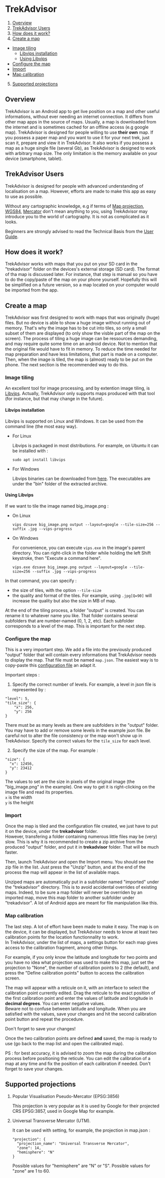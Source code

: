 # TrekAdvisor

1. [Overview](#TOC-Overview)
2. [TrekAdvisor Users](#TOC-TrekAdvisor-Users)
3. [How does it work?](#TOC-How-does-it-work)
4. [Create a map](#TOC-Create-a-map)
  * [Image tiling](#TOC-Image-tiling)
    * [Libvips installation](#TOC-Libvips)
    * [Using Libvips](#TOC-Using-Libvips)
  * [Configure the map](#TOC-Configure-the-map)
  * [Import](#TOC-Import)
  * [Map calibration](#TOC-Calibration)
5. [Supported projections](#TOC-Supported_projections)


## <a name="TOC-Overview"></a>Overview

TrekAdvisor is an Android app to get live position on a map and other useful informations, without
ever needing an internet connection.
It differs from other map apps in the source of maps.
Usually, a map is downloaded from the internet and is sometimes cached for an offline access (e.g google map).
TrekAdvisor is designed for people willing to use <b>their own</b> map. If you
possess a paper map and you want to use it for your next trek, just scan it,
prepare and view it in TrekAdvisor. It also works if you possess a map as a huge single file (several Gb),
as TrekAdvisor is designed to work with arbitrary map size. The only limitation
is the memory available on your device (smartphone, tablet).

## <a name="TOC-TrekAdvisor-Users"></a>TrekAdvisor Users

TrekAdvisor is designed for people with advanced understanding of
localisation on a map. However, efforts are made to make this app as easy
to use as possible.

Without any cartographic knowledge, e.g if terms of
[Map projection](https://en.wikipedia.org/wiki/Map_projection),
[WGS84](https://en.wikipedia.org/wiki/World_Geodetic_System#WGS84),
[Mercator](https://en.wikipedia.org/wiki/Mercator_projection?oldid=9506890) don't
mean anything to you, using TrekAdvisor may introduce you to the world of cartography.
It is not as complicated as it looks.

Beginners are strongly advised to read the Technical Basis from the [User Guide](UserGuide.md).


## <a name="TOC-How-does-it-work"></a>How does it work?

TrekAdvisor works with maps that you put on your SD card in the "trekadvisor" folder on the devices's 
external storage (SD card). The format of tha map is discussed later.
For instance, that step is manual so you have to do the copy/paste of the map on your phone yourself.
Hopefully this will be simplified on a future version, so a map located on your computer would be
imported from the app.

## <a name="TOC-Create-a-map"></a>Create a map

TrekAdvisor was first designed to work with maps that was originally (huge) files. But no
device is able to show a huge image without running out of memory. That's why the image has to be
cut into tiles, so only a small subset of them are displayed (to only show the visble part of the map on
the screen).
The process of tiling a huge image can be ressources demanding, and may require quite some time on
an android device. Not to mention that the original file would have to fit in memory.
To reduce the time needed for map preparation and have less limitations, that part is made on a computer.
Then, when the image is tiled, the map is (almost) ready to be put on the phone. 
The next section is the recommended way to do this.

### <a name="TOC-Image-tiling"></a>Image tiling

An excellent tool for image processing, and by extention image tiling, is [Libvips](https://github.com/jcupitt/libvips).
Actually, TrekAdvisor only supports maps produced with that tool (for instance, but that may change in the future).

#### <a name="TOC-Libvips"></a>Libvips installation

Libvips is supported on Linux and Windows. It can be used from the command line (the most easy way).

* For Linux

  Libvips is packaged in most distributions. For example, on Ubuntu it can be installed with :
  ```
  sudo apt install libvips
  ```
* For Windows

  Libvips binaries can be downloaded from [here](http://www.vips.ecs.soton.ac.uk/supported/current/win32/).
  The executables are under the "bin" folder of the extracted archive.

#### <a name="TOC-Using-Libvips"></a>Using Libvips

If we want to tile the image named big_image.png :

* On Linux

  ```
  vips dzsave big_image.png output --layout=google --tile-size=256 --suffix .jpg --vips-progress
  ```

* On Windows

  For convenience, you can execute `vips.exe` in the image's parent directory. You can right-click
  in the folder while holding the left Shift keystroke, then "Execute a command here".

  ```
  vips.exe dzsave big_image.png output --layout=google --tile-size=256 --suffix .jpg --vips-progress
  ```
In that command, you can specify :
* the size of tiles, with the option `--tile-size`
* the quality and format of the tiles. For example, using `.jpg[Q=90]` will increase the quality but
also the size in MB of map.

At the end of the tiling process, a folder "output" is created. You can rename it to whatever name
you like. That folder contains several subfolders that are number-named (0, 1, 2, etc). Each subfolder
corresponds to a level of the map. This is important for the next step.

### <a name="TOC-Configure-the-map"></a>Configure the map

This is a very important step. We add a file into the previously produced "output" folder that will
contain every informations that TrekAdvisor needs to display the map.
That file must be named `map.json`. The easiest way is to copy-paste this [configuration
file](app/src/main/assets/map-example/map.json) an adapt it.

Important steps :

1. Specify the correct number of levels. For example, a level in json file is represented by :
  ```
  "level": 5,
  "tile_size": {
      "x": 256,
      "y": 256
  }
  ```
  There must be as many levels as there are subfolders in the "output" folder. You may
  have to add or remove some levels in the example json file. Be careful not to alter
  the file consistency or the map won't show up in TrekAdvisor.
  Specify the correct values for the `tile_size` for each level.

2. Specify the size of the map. For example :
  ```
  "size": {
    "x": 12456,
    "y": 23412
  }
  ```
  The values to set are the size in pixels of the original image (the "big_image.png" in the example).
  One way to get it is right-clicking on the image file and read its properties. <br>
  `x` is the width <br>
  `y` is the height

### <a name="TOC-Import"></a>Import

Once the map is tiled and the configuration file created, we just have to put it on the device,
under the <b>trekadvisor</b> folder.<br>
However, transfering a folder containing numerous little files may be (very) slow. This is why
it is recommended to create a zip archive from the produced "output" folder, and put it in
<b>trekadvisor</b> folder. That will be much faster.

Then, launch TrekAdvisor and open the Import menu. You should see the zip file in the list. Just
press the "Unzip" button, and at the end of the process the map will appear in the list of available
maps.

Unziped maps are automatically put in a subfolder named "imported" under the "trekadvisor"
directory. This is to avoid accidental overrides of existing maps. Indeed, to be sure a map folder
will never be overriden by an imported map, move this map folder to another subfolder under
"trekadvisor". A lot of Android apps are meant for file manipulation like this.

### <a name="TOC-Calibration"></a>Map calibration

The last step. A lot of effort have been made to make it easy. The map is on the device, it can be
displayed, but TrekAdvisor needs to know at least two calibration points for the location functionnality
to work.<br>
In TrekAdvisor, under the list of maps, a settings button for each map gives access to the calibration fragment, 
among other things.

For example, if you only know the latitude and longitude for two points and you have no idea what projection
was used to make this map, just set the projection to "None", the number of calibration points to 2 (the
default), and press the "Define calibration points" button to access the calibration screen.

The map will appear with a reticule on it, with an interface to select the calibration point currently
edited. Drag the reticule to the exact position of the first calibration point and enter the values of
latitude and longitude in <b>decimal degrees</b>. You can enter negative values.<br>
Beware not to confuse between latitude and longitude. When you are satisfied with the values, save your
changes and hit the second calibration point button and repeat the procedure.

Don't forget to save your changes!

Once the two calibration points are defined <b>and</b> saved, the map is ready to use (go back to the map
list and open the calibrated map).

PS : for best accuracy, it is advised to zoom the map during the calibration process before positioning
the reticule. You can edit the calibration of a map at any time and fix the position of each calibration
if needed. Don't forget to save your changes.


## <a name="TOC-Supported_projections"></a>Supported projections


1. Popular Visualisation Pseudo-Mercator (EPSG:3856)

   This projection is very popular as it is used by Google for their projected CRS EPSG:3857, used
   in Google Map for example.

2. Universal Transverse Mercator (UTM).

   It can be used with setting, for example, the projection in map.json :

   ```
   "projection": {
     "projection_name": "Universal Transverse Mercator",
     "zone": 14,
     "hemisphere": "N"
   }
   ```

   Possible values for "hemisphere" are "N" or "S".
   Possible values for "zone" are 1 to 60.




